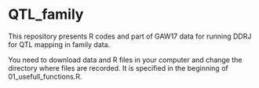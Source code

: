 # QTL_family
This repository presents R codes and part of GAW17 data for running DDRJ for QTL mapping in family data.

You need to download data and R files in your computer and change the directory where files are recorded. It is specified in the beginning of 01_usefull_functions.R.
